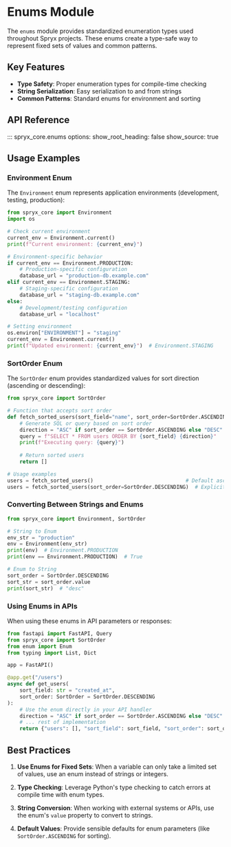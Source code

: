 # Enums Module

The `enums` module provides standardized enumeration types used throughout Spryx projects. These enums create a type-safe way to represent fixed sets of values and common patterns.

## Key Features

- **Type Safety**: Proper enumeration types for compile-time checking
- **String Serialization**: Easy serialization to and from strings
- **Common Patterns**: Standard enums for environment and sorting

## API Reference

::: spryx_core.enums
    options:
      show_root_heading: false
      show_source: true

## Usage Examples

### Environment Enum

The `Environment` enum represents application environments (development, testing, production):

```python
from spryx_core import Environment
import os

# Check current environment
current_env = Environment.current()
print(f"Current environment: {current_env}")

# Environment-specific behavior
if current_env == Environment.PRODUCTION:
    # Production-specific configuration
    database_url = "production-db.example.com"
elif current_env == Environment.STAGING:
    # Staging-specific configuration
    database_url = "staging-db.example.com"
else:
    # Development/testing configuration
    database_url = "localhost"

# Setting environment
os.environ["ENVIRONMENT"] = "staging"
current_env = Environment.current()
print(f"Updated environment: {current_env}")  # Environment.STAGING
```

### SortOrder Enum

The `SortOrder` enum provides standardized values for sort direction (ascending or descending):

```python
from spryx_core import SortOrder

# Function that accepts sort order
def fetch_sorted_users(sort_field="name", sort_order=SortOrder.ASCENDING):
    # Generate SQL or query based on sort order
    direction = "ASC" if sort_order == SortOrder.ASCENDING else "DESC"
    query = f"SELECT * FROM users ORDER BY {sort_field} {direction}"
    print(f"Executing query: {query}")
    
    # Return sorted users
    return []

# Usage examples
users = fetch_sorted_users()                              # Default ascending
users = fetch_sorted_users(sort_order=SortOrder.DESCENDING)  # Explicit descending
```

### Converting Between Strings and Enums

```python
from spryx_core import Environment, SortOrder

# String to Enum
env_str = "production"
env = Environment(env_str)
print(env)  # Environment.PRODUCTION
print(env == Environment.PRODUCTION)  # True

# Enum to String
sort_order = SortOrder.DESCENDING
sort_str = sort_order.value
print(sort_str)  # "desc"
```

### Using Enums in APIs

When using these enums in API parameters or responses:

```python
from fastapi import FastAPI, Query
from spryx_core import SortOrder
from enum import Enum
from typing import List, Dict

app = FastAPI()

@app.get("/users")
async def get_users(
    sort_field: str = "created_at",
    sort_order: SortOrder = SortOrder.DESCENDING
):
    # Use the enum directly in your API handler
    direction = "ASC" if sort_order == SortOrder.ASCENDING else "DESC"
    # ... rest of implementation
    return {"users": [], "sort_field": sort_field, "sort_order": sort_order.value}
```

## Best Practices

1. **Use Enums for Fixed Sets**: When a variable can only take a limited set of values, use an enum instead of strings or integers.

2. **Type Checking**: Leverage Python's type checking to catch errors at compile time with enum types.

3. **String Conversion**: When working with external systems or APIs, use the enum's `value` property to convert to strings.

4. **Default Values**: Provide sensible defaults for enum parameters (like `SortOrder.ASCENDING` for sorting). 